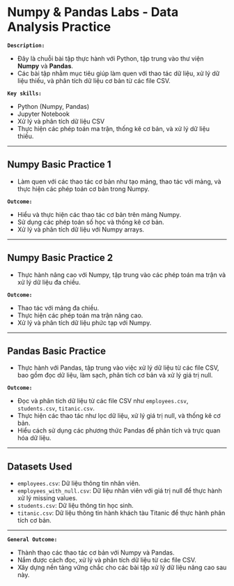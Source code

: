 # Numpy & Pandas Labs - Data Analysis Practice

**`Description:`**
- Đây là chuỗi bài tập thực hành với Python, tập trung vào thư viện **Numpy** và **Pandas**. 
- Các bài tập nhằm mục tiêu giúp làm quen với thao tác dữ liệu, xử lý dữ liệu thiếu, và phân tích dữ liệu cơ bản từ các file CSV.

**`Key skills:`**
- Python (Numpy, Pandas)
- Jupyter Notebook
- Xử lý và phân tích dữ liệu CSV
- Thực hiện các phép toán ma trận, thống kê cơ bản, và xử lý dữ liệu thiếu.

---

## Numpy Basic Practice 1
- Làm quen với các thao tác cơ bản như tạo mảng, thao tác với mảng, và thực hiện các phép toán cơ bản trong Numpy.

**`Outcome:`**
- Hiểu và thực hiện các thao tác cơ bản trên mảng Numpy.
- Sử dụng các phép toán số học và thống kê cơ bản.
- Xử lý và phân tích dữ liệu với Numpy arrays.

---

## Numpy Basic Practice 2
- Thực hành nâng cao với Numpy, tập trung vào các phép toán ma trận và xử lý dữ liệu đa chiều.

**`Outcome:`**
- Thao tác với mảng đa chiều.
- Thực hiện các phép toán ma trận nâng cao.
- Xử lý và phân tích dữ liệu phức tạp với Numpy.

---

## Pandas Basic Practice
- Thực hành với Pandas, tập trung vào việc xử lý dữ liệu từ các file CSV, bao gồm đọc dữ liệu, làm sạch, phân tích cơ bản và xử lý giá trị null.

**`Outcome:`**
- Đọc và phân tích dữ liệu từ các file CSV như `employees.csv`, `students.csv`, `titanic.csv`.
- Thực hiện các thao tác như lọc dữ liệu, xử lý giá trị null, và thống kê cơ bản.
- Hiểu cách sử dụng các phương thức Pandas để phân tích và trực quan hóa dữ liệu.

---

## Datasets Used
- `employees.csv`: Dữ liệu thông tin nhân viên.
- `employees_with_null.csv`: Dữ liệu nhân viên với giá trị null để thực hành xử lý missing values.
- `students.csv`: Dữ liệu thông tin học sinh.
- `titanic.csv`: Dữ liệu thông tin hành khách tàu Titanic để thực hành phân tích cơ bản.

---

**`General Outcome:`**
- Thành thạo các thao tác cơ bản với Numpy và Pandas.
- Nắm được cách đọc, xử lý và phân tích dữ liệu từ các file CSV.
- Xây dựng nền tảng vững chắc cho các bài tập xử lý dữ liệu nâng cao sau này.
